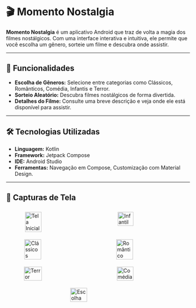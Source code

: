 # 🎬 Momento Nostalgia  

**Momento Nostalgia** é um aplicativo Android que traz de volta a magia dos filmes nostálgicos. 
Com uma interface interativa e intuitiva, ele permite que você escolha um gênero, sorteie um filme e descubra onde assistir.

---

## 📖 Funcionalidades  
- **Escolha de Gêneros:** Selecione entre categorias como Clássicos, Românticos, Comédia, Infantis e Terror.  
- **Sorteio Aleatório:** Descubra filmes nostálgicos de forma divertida.  
- **Detalhes do Filme:** Consulte uma breve descrição e veja onde ele está disponível para assistir.  

---

## 🛠️ Tecnologias Utilizadas  
- **Linguagem:** Kotlin  
- **Framework:** Jetpack Compose  
- **IDE:** Android Studio  
- **Ferramentas:** Navegação em Compose, Customização com Material Design.  

---

## 📸 Capturas de Tela  

<div style="display: flex; flex-wrap: wrap; justify-content: space-around;">
  <img src="https://drive.google.com/uc?export=view&id=11iMw72nZc4FtmgrfYPScI44ASoeARBqv" alt="Tela Inicial" style="width: 30%; margin: 10px;">
  <img src="https://drive.google.com/uc?id=1-dtBGGkWyINeoeHjEMOR7UXCNPpEwqLl" alt="Infantil" style="width: 29%; margin: 10px;">
  <img src="https://drive.google.com/uc?id=1RjK7BXVSPFlxUBD-JqU1bFt3hJQDxlg0" alt="Clássicos" style="width: 30%; margin: 10px;">
  <img src="https://drive.google.com/uc?id=1z9BLhyhcB8rgkkL344opzXmTrwB2C3EV" alt="Romântico" style="width: 30%; margin: 10px;">
  <img src="https://drive.google.com/uc?id=1Tq8RjGo2OTdGRs34QX7lCmT6XoPWD6pf" alt="Terror" style="width: 31%; margin: 10px;">
  <img src="https://drive.google.com/uc?id=1kmDW92Sjd7jp56jsWvkzFPA33lQKEYxI" alt="Comédia" style="width: 30%; margin: 10px;">
  <img src="https://drive.google.com/uc?id=1nQkPp5pYy3Z3Beh9mNBnumtGBm6NvvZn" alt="Escolha" style="width: 30%; margin: 10px;">
</div>




